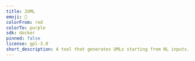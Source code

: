 ```yaml
---
title: 2UML
emoji: 🚀
colorFrom: red
colorTo: purple
sdk: docker
pinned: false
license: gpl-3.0
short_description: A tool that generates UMLs starting from NL inputs.
---
```

